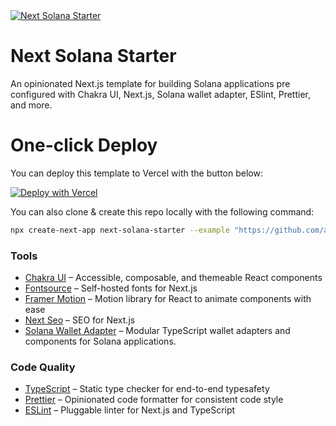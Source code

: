 <a href="https://next-solana-starter.vercel.app">
  <img alt="Next Solana Starter" src="https://user-images.githubusercontent.com/76690419/215271811-8f916458-5a14-4a89-883a-64080e890c2d.svg">
</a>

   
# Next Solana Starter

An opinionated Next.js template for building Solana applications pre configured with Chakra UI, Next.js, Solana wallet adapter, ESlint, Prettier, and more.


# One-click Deploy

You can deploy this template to Vercel with the button below:

[![Deploy with Vercel](https://vercel.com/button)](https://vercel.com/new/clone?repository-url=https%3A%2F%2Fgithub.com%2Favneesh0612%2Fnext-solana-starter)

You can also clone & create this repo locally with the following command:

```bash
npx create-next-app next-solana-starter --example "https://github.com/avneesh0612/next-solana-starter"
```

### Tools

- [Chakra UI](https://chakra-ui.com/) – Accessible, composable, and themeable React components
- [Fontsource](https://fontsource.org/) – Self-hosted fonts for Next.js
- [Framer Motion](https://framer.com/motion) – Motion library for React to animate components with ease
- [Next Seo](https://npmjs.com/package/next-seo) – SEO for Next.js
- [Solana Wallet Adapter](https://github.com/solana-labs/wallet-adapter) – Modular TypeScript wallet adapters and components for Solana applications.
### Code Quality

- [TypeScript](https://www.typescriptlang.org/) – Static type checker for end-to-end typesafety
- [Prettier](https://prettier.io/) – Opinionated code formatter for consistent code style
- [ESLint](https://eslint.org/) – Pluggable linter for Next.js and TypeScript
